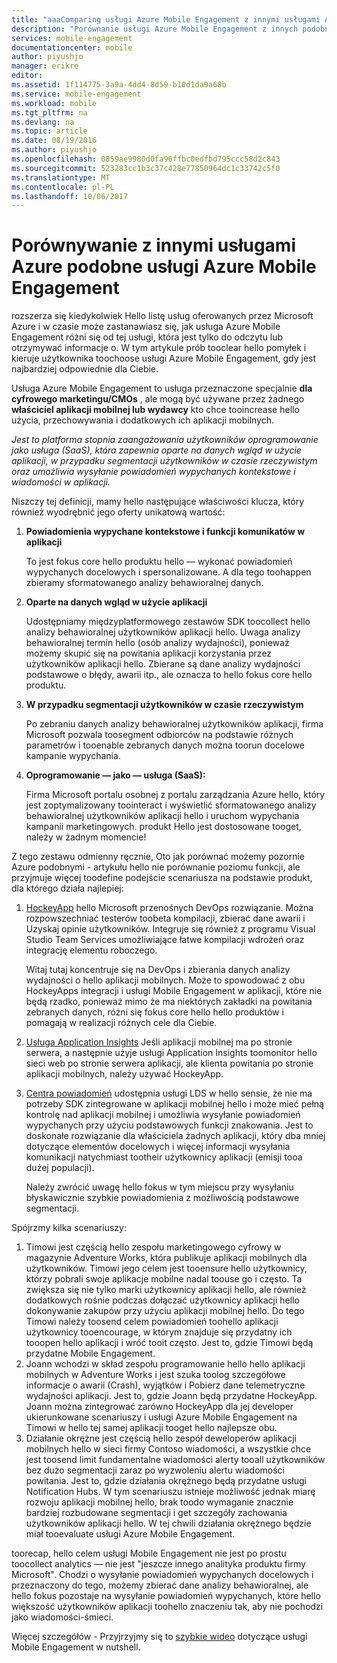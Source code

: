 ```yaml
---
title: "aaaComparing usługi Azure Mobile Engagement z innymi usługami Azure podobne"
description: "Porównanie usługi Azure Mobile Engagement z innych podobnych usług Azure - HockeyApp, AppInsights, centra powiadomień"
services: mobile-engagement
documentationcenter: mobile
author: piyushjo
manager: erikre
editor: 
ms.assetid: 1f114775-3a9a-4dd4-8d59-b10d1da9a68b
ms.service: mobile-engagement
ms.workload: mobile
ms.tgt_pltfrm: na
ms.devlang: na
ms.topic: article
ms.date: 08/19/2016
ms.author: piyushjo
ms.openlocfilehash: 0859ae9980d0fa96ffbc0edfbd795ccc58d2c843
ms.sourcegitcommit: 523283cc1b3c37c428e77850964dc1c33742c5f0
ms.translationtype: MT
ms.contentlocale: pl-PL
ms.lasthandoff: 10/06/2017
---
```

# <a name="comparing-azure-mobile-engagement-with-other-similar-azure-services"></a>Porównywanie z innymi usługami Azure podobne usługi Azure Mobile Engagement
rozszerza się kiedykolwiek Hello listę usług oferowanych przez Microsoft Azure i w czasie może zastanawiasz się, jak usługa Azure Mobile Engagement różni się od tej usługi, która jest tylko do odczytu lub otrzymywać informacje o. W tym artykule prób tooclear hello pomyłek i kieruje użytkownika toochoose usługi Azure Mobile Engagement, gdy jest najbardziej odpowiednie dla Ciebie. 

Usługa Azure Mobile Engagement to usługa przeznaczone specjalnie **dla cyfrowego marketingu/CMOs** , ale mogą być używane przez żadnego **właściciel aplikacji mobilnej lub wydawcy** kto chce tooincrease hello użycia, przechowywania i dodatkowych ich aplikacji mobilnych. 

*Jest to platforma stopnia zaangażowania użytkowników oprogramowanie jako usługa (SaaS), która zapewnia oparte na danych wgląd w użycie aplikacji, w przypadku segmentacji użytkowników w czasie rzeczywistym oraz umożliwia wysyłanie powiadomień wypychanych kontekstowe i wiadomości w aplikacji.* 

Niszczy tej definicji, mamy hello następujące właściwości klucza, który również wyodrębnić jego oferty unikatową wartość:

1. **Powiadomienia wypychane kontekstowe i funkcji komunikatów w aplikacji**
   
   To jest fokus core hello produktu hello — wykonać powiadomień wypychanych docelowych i spersonalizowane. A dla tego toohappen zbieramy sformatowanego analizy behawioralnej danych. 
2. **Oparte na danych wgląd w użycie aplikacji**
   
   Udostępniamy międzyplatformowego zestawów SDK toocollect hello analizy behawioralnej użytkowników aplikacji hello. Uwaga analizy behawioralnej termin hello (osób analizy wydajności), ponieważ możemy skupić się na powitania aplikacji korzystania przez użytkowników aplikacji hello. Zbierane są dane analizy wydajności podstawowe o błędy, awarii itp., ale oznacza to hello fokus core hello produktu. 
3. **W przypadku segmentacji użytkowników w czasie rzeczywistym**
   
   Po zebraniu danych analizy behawioralnej użytkowników aplikacji, firma Microsoft pozwala toosegment odbiorców na podstawie różnych parametrów i tooenable zebranych danych można toorun docelowe kampanie wypychania. 
4. **Oprogramowanie — jako — usługa (SaaS):**
   
   Firma Microsoft portalu osobnej z portalu zarządzania Azure hello, który jest zoptymalizowany toointeract i wyświetlić sformatowanego analizy behawioralnej użytkowników aplikacji hello i uruchom wypychania kampanii marketingowych. produkt Hello jest dostosowane tooget, należy w żadnym momencie!   

Z tego zestawu odmienny ręcznie, Oto jak porównać możemy pozornie Azure podobnymi - artykułu hello nie porównanie poziomu funkcji, ale przyjmuje więcej toodefine podejście scenariusza na podstawie produkt, dla którego działa najlepiej:

1. [HockeyApp](https://azure.microsoft.com/services/hockeyapp/) hello Microsoft przenośnych DevOps rozwiązanie. Można rozpowszechniać testerów toobeta kompilacji, zbierać dane awarii i Uzyskaj opinie użytkowników. Integruje się również z programu Visual Studio Team Services umożliwiające łatwe kompilacji wdrożeń oraz integrację elementu roboczego. 
   
   Witaj tutaj koncentruje się na DevOps i zbierania danych analizy wydajności o hello aplikacji mobilnych. Może to spowodować z obu HockeyApps integracji i usługi Mobile Engagement w aplikacji, które nie będą rzadko, ponieważ mimo że ma niektórych zakładki na powitania zebranych danych, różni się fokus core hello hello produktów i pomagają w realizacji różnych cele dla Ciebie.  
2. [Usługa Application Insights](../application-insights/app-insights-overview.md) Jeśli aplikacji mobilnej ma po stronie serwera, a następnie użyje usługi Application Insights toomonitor hello sieci web po stronie serwera aplikacji, ale klienta powitania po stronie aplikacji mobilnych, należy używać HockeyApp. 
3. [Centra powiadomień](https://azure.microsoft.com/services/notification-hubs/) udostępnia usługi LDS w hello sensie, że nie ma potrzeby SDK zintegrowane w aplikacji mobilnej hello i może mieć pełną kontrolę nad aplikacji mobilnej i umożliwia wysyłanie powiadomień wypychanych przy użyciu podstawowych funkcji znakowania. Jest to doskonałe rozwiązanie dla właściciela żadnych aplikacji, który dba mniej dotyczące elementów docelowych i więcej informacji wysyłania komunikacji natychmiast tootheir użytkownicy aplikacji (emisji tooa dużej populacji). 
   
   Należy zwrócić uwagę hello fokus w tym miejscu przy wysyłaniu błyskawicznie szybkie powiadomienia z możliwością podstawowe segmentacji. 

Spójrzmy kilka scenariuszy:

1. Timowi jest częścią hello zespołu marketingowego cyfrowy w magazynie Adventure Works, która publikuje aplikacji mobilnych dla użytkowników. Timowi jego celem jest tooensure hello użytkownicy, którzy pobrali swoje aplikacje mobilne nadal toouse go i często. Ta zwiększa się nie tylko marki użytkownicy aplikacji hello, ale również dodatkowych rośnie podczas dołączać użytkownicy aplikacji hello dokonywanie zakupów przy użyciu aplikacji mobilnej hello. Do tego Timowi należy toosend celem powiadomień toohello aplikacji użytkownicy tooencourage, w którym znajduje się przydatny ich tooopen hello aplikacji i wróć tooit często. Jest to, gdzie Timowi będą przydatne Mobile Engagement. 
2. Joann wchodzi w skład zespołu programowanie hello hello aplikacji mobilnych w Adventure Works i jest szuka toolog szczegółowe informacje o awarii (Crash), wyjątków i Pobierz dane telemetryczne wydajności aplikacji. Jest to, gdzie Joann będą przydatne HockeyApp. Joann można zintegrować zarówno HockeyApp dla jej developer ukierunkowane scenariuszy i usługi Azure Mobile Engagement na Timowi w hello tej samej aplikacji tooget hello najlepsze obu. 
3. Działanie okrężne jest częścią hello zespół deweloperów aplikacji mobilnych hello w sieci firmy Contoso wiadomości, a wszystkie chce jest toosend limit fundamentalne wiadomości alerty tooall użytkowników bez dużo segmentacji zaraz po wyzwoleniu alertu wiadomości powitania. Jest to, gdzie działania okrężnego będą przydatne usługi Notification Hubs. 
   W tym scenariuszu istnieje możliwość jednak miarę rozwoju aplikacji mobilnej hello, brak toodo wymaganie znacznie bardziej rozbudowane segmentacji i get szczegóły zachowania użytkowników aplikacji hello. W tej chwili działania okrężnego będzie miał tooevaluate usługi Azure Mobile Engagement. 

toorecap, hello celem usługi Mobile Engagement nie jest po prostu toocollect analytics — nie jest "jeszcze innego analityka produktu firmy Microsoft". Chodzi o wysyłanie powiadomień wypychanych docelowych i przeznaczony do tego, możemy zbierać dane analizy behawioralnej, ale hello fokus pozostaje na wysyłanie powiadomień wypychanych, które hello większość użytkowników aplikacji toohello znaczeniu tak, aby nie pochodzi jako wiadomości-śmieci. 

Więcej szczegółów - Przyjrzyjmy się to [szybkie wideo](mobile-engagement-overview.md) dotyczące usługi Mobile Engagement w nutshell. 

